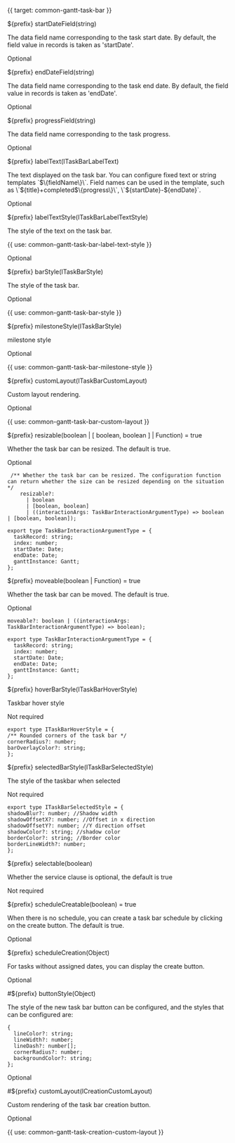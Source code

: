{{ target: common-gantt-task-bar }}

${prefix} startDateField(string)

The data field name corresponding to the task start date. By default, the field value in records is taken as 'startDate'.

Optional

${prefix} endDateField(string)

The data field name corresponding to the task end date. By default, the field value in records is taken as 'endDate'.

Optional

${prefix} progressField(string)

The data field name corresponding to the task progress.

Optional

${prefix} labelText(ITaskBarLabelText)

The text displayed on the task bar. You can configure fixed text or string templates \`$\{fieldName\}\`. Field names can be used in the template, such as \`$\{title\}+completed$\{progress\}\`, \`$\{startDate\}-$\{endDate\}\`.

Optional

${prefix} labelTextStyle(ITaskBarLabelTextStyle)

The style of the text on the task bar.

{{ use: common-gantt-task-bar-label-text-style }}

Optional

${prefix} barStyle(ITaskBarStyle)

The style of the task bar.

Optional

{{ use: common-gantt-task-bar-style }}

${prefix} milestoneStyle(ITaskBarStyle)

milestone style

Optional

{{ use: common-gantt-task-bar-milestone-style }}

${prefix} customLayout(ITaskBarCustomLayout)

Custom layout rendering.

Optional

{{ use: common-gantt-task-bar-custom-layout }}

${prefix} resizable(boolean | [ boolean, boolean ] | Function) = true

Whether the task bar can be resized. The default is true.

Optional

```
 /** Whether the task bar can be resized. The configuration function can return whether the size can be resized depending on the situation */
    resizable?:
      | boolean
      | [boolean, boolean]
      | ((interactionArgs: TaskBarInteractionArgumentType) => boolean | [boolean, boolean]);

export type TaskBarInteractionArgumentType = {
  taskRecord: string;
  index: number;
  startDate: Date;
  endDate: Date;
  ganttInstance: Gantt;
};
```

${prefix} moveable(boolean | Function) = true

Whether the task bar can be moved. The default is true.

Optional

```
moveable?: boolean | ((interactionArgs: TaskBarInteractionArgumentType) => boolean);

export type TaskBarInteractionArgumentType = {
  taskRecord: string;
  index: number;
  startDate: Date;
  endDate: Date;
  ganttInstance: Gantt;
};
```

${prefix} hoverBarStyle(ITaskBarHoverStyle)

Taskbar hover style

Not required

```
export type ITaskBarHoverStyle = {
/** Rounded corners of the task bar */
cornerRadius?: number;
barOverlayColor?: string;
};
```

${prefix} selectedBarStyle(ITaskBarSelectedStyle)

The style of the taskbar when selected

Not required

```
export type ITaskBarSelectedStyle = {
shadowBlur?: number; //Shadow width
shadowOffsetX?: number; //Offset in x direction
shadowOffsetY?: number; //Y direction offset
shadowColor?: string; //shadow color
borderColor?: string; //Border color
borderLineWidth?: number;
};
```

${prefix} selectable(boolean)

Whether the service clause is optional, the default is true

Not required

${prefix} scheduleCreatable(boolean) = true

When there is no schedule, you can create a task bar schedule by clicking on the create button. The default is true.

Optional

${prefix} scheduleCreation(Object)

For tasks without assigned dates, you can display the create button.

Optional

#${prefix} buttonStyle(Object)

The style of the new task bar button can be configured, and the styles that can be configured are:

```
{
  lineColor?: string;
  lineWidth?: number;
  lineDash?: number[];
  cornerRadius?: number;
  backgroundColor?: string;
};
```

Optional

#${prefix} customLayout(ICreationCustomLayout)

Custom rendering of the task bar creation button.

Optional

{{ use: common-gantt-task-creation-custom-layout }}
